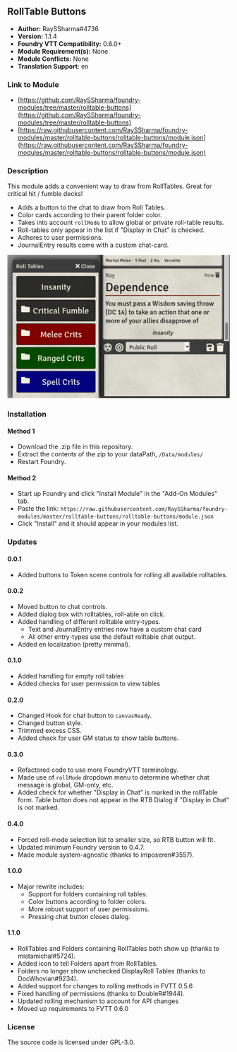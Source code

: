 ## RollTable Buttons

* **Author:** RaySSharma#4736
* **Version:** 1.1.4
* **Foundry VTT Compatibility:** 0.6.0+
* **Module Requirement(s):** None
* **Module Conflicts:** None
* **Translation Support**: en

### Link to Module

* [https://github.com/RaySSharma/foundry-modules/tree/master/rolltable-buttons](https://github.com/RaySSharma/foundry-modules/tree/master/rolltable-buttons)
* [https://raw.githubusercontent.com/RaySSharma/foundry-modules/master/rolltable-buttons/rolltable-buttons/module.json](https://raw.githubusercontent.com/RaySSharma/foundry-modules/master/rolltable-buttons/rolltable-buttons/module.json)

### Description

This module adds a convenient way to draw from RollTables. Great for critical hit / fumble decks!

* Adds a button to the chat to draw from Roll Tables.
* Color cards according to their parent folder color.
* Takes into account `rollMode` to allow global or private roll-table results.
* Roll-tables only appear in the list if "Display in Chat" is checked.
* Adheres to user permissions.
* JournalEntry results come with a custom chat-card.

![New Button + Dialog](./images/rolltable-dialog.png? "New Button + Dialog")

### Installation

#### Method 1

* Download the .zip file in this repository.
* Extract the contents of the zip to your dataPath, `/Data/modules/`
* Restart Foundry.

#### Method 2

* Start up Foundry and click "Install Module" in the "Add-On Modules" tab.
* Paste the link: `https://raw.githubusercontent.com/RaySSharma/foundry-modules/master/rolltable-buttons/rolltable-buttons/module.json`
* Click "Install" and it should appear in your modules list.

### Updates

#### 0.0.1

* Added buttons to Token scene controls for rolling all available rolltables.

#### 0.0.2

* Moved button to chat controls.
* Added dialog box with rolltables, roll-able on click.
* Added handling of different rolltable entry-types.
  * Text and JournalEntry entries now have a custom chat card
  * All other entry-types use the default rolltable chat output.
* Added en localization (pretty minimal).

#### 0.1.0

* Added handling for empty roll tables
* Added checks for user permission to view tables

#### 0.2.0

* Changed Hook for chat button to `canvasReady`.
* Changed button style.
* Trimmed excess CSS.
* Added check for user GM status to show table buttons.

#### 0.3.0

* Refactored code to use more FoundryVTT terminology.
* Made use of `rollMode` dropdown menu to determine whether chat message is global, GM-only, etc.
* Added check for whether "Display in Chat" is marked in the rollTable form. Table button does not appear in the RTB Dialog if "Display in Chat" is not marked.

#### 0.4.0

* Forced roll-mode selection list to smaller size, so RTB button will fit.
* Updated minimum Foundry version to 0.4.7.
* Made module system-agnostic (thanks to imposeren#3557).

#### 1.0.0

* Major rewrite includes:
  * Support for folders containing roll tables.
  * Color buttons according to folder colors.
  * More robust support of user permissions.
  * Pressing chat button closes dialog.

#### 1.1.0

* RollTables and Folders containing RollTables both show up (thanks to mistamichal#5724).
* Added icon to tell Folders apart from RollTables.
* Folders no longer show unchecked DisplayRoll Tables (thanks to DocWhovian#9234).
* Added support for changes to rolling methods in FVTT 0.5.6
* Fixed handling of permissions (thanks to DoubleR#1944).
* Updated rolling mechanism to account for API changes
* Moved up requirements to FVTT 0.6.0

### License

The source code is licensed under GPL-3.0.
